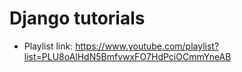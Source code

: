# Django tutorials

- Playlist link: https://www.youtube.com/playlist?list=PLU8oAlHdN5BmfvwxFO7HdPciOCmmYneAB